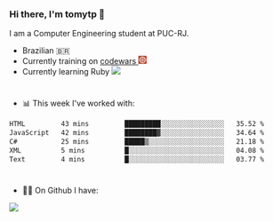 ### Hi there, I'm tomytp 👋

I am a Computer Engineering student at PUC-RJ.
- Brazilian 🇧🇷
- Currently training on  <a href="https://www.codewars.com/" target="_blank"> codewars </a><img src="Images/codewars.svg" width="15"/>
- Currently learning Ruby  <img src="https://upload.wikimedia.org/wikipedia/commons/7/73/Ruby_logo.svg" width="15"/>

#
- 📊 This week I've worked with:
<!--START_SECTION:waka-->
```text
HTML         43 mins         █████████░░░░░░░░░░░░░░░░   35.52 % 
JavaScript   42 mins         ████████▓░░░░░░░░░░░░░░░░   34.64 % 
C#           25 mins         █████▒░░░░░░░░░░░░░░░░░░░   21.18 % 
XML          5 mins          █░░░░░░░░░░░░░░░░░░░░░░░░   04.08 % 
Text         4 mins          █░░░░░░░░░░░░░░░░░░░░░░░░   03.77 % 
```
<!--END_SECTION:waka-->

#
- :man_technologist: On Github I have:

<img height="200em" src="https://github-readme-stats.vercel.app/api?username=tomytp&show_icons=true&hide_border=true&&count_private=true&include_all_commits=true&theme=material-palenight&hide_title=true" />  
